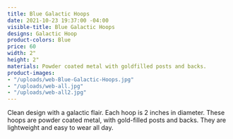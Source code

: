 ```yaml
---
title: Blue Galactic Hoops
date: 2021-10-23 19:37:00 -04:00
visible-title: Blue Galactic Hoops
designs: Galactic Hoop
product-colors: Blue
price: 60
width: 2"
height: 2"
materials: Powder coated metal with goldfilled posts and backs.
product-images:
- "/uploads/web-Blue-Galactic-Hoops.jpg"
- "/uploads/web-all.jpg"
- "/uploads/web-all2.jpg"
---
```


Clean design with a galactic flair.
Each hoop is 2 inches in diameter. These hoops are powder coated metal, with gold-filled posts and backs. They are lightweight and easy to wear all day.